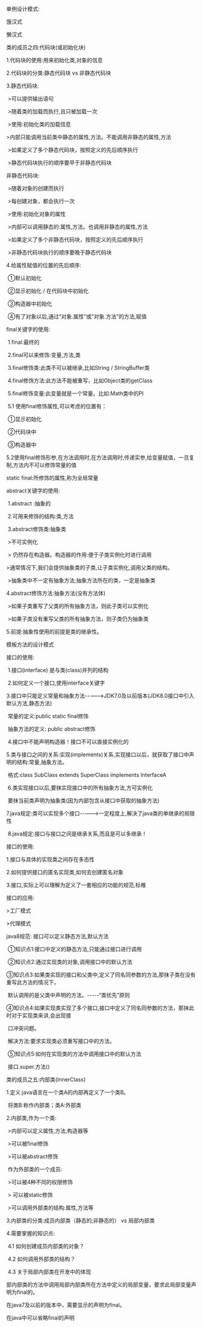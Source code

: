 单例设计模式:

   饿汉式

   懒汉式



类的成员之四:代码块(或初始化块)    

  1.代码块的使用:用来初始化类,对象的信息     

  2.代码块的分类:静态代码块 vs 非静态代码块    

  3.静态代码块:   

​         &gt;可以提供输出语句 

​         &gt;随着类的加载而执行,且只被加载一次  

​         &gt;使用:初始化类的加载信息        

​         &gt;内部只能调用当前类中静态的属性,方法。不能调用非静态的属性,方法   

​         &gt;如果定义了多个静态代码块，按照定义的先后顺序执行        

​         &gt;静态代码块执行的顺序要早于非静态代码块    

   非静态代码块:         

​        &gt;随着对象的创建而执行         

​        &gt;每创建对象，都会执行一次               

​        &gt;使用:初始化对象的属性         

​        &gt;内部可以调用静态的:属性,方法。也调用非静态的属性,方法         

​        &gt;如果定义了多个非静态代码块，按照定义的先后顺序执行         

​        &gt;非静态代码块执行的顺序要晚于静态代码块    

  4.给属性赋值的位置的先后顺序:        

​       ①默认初始化     

​       ②显示初始化 / 在代码块中初始化     

​       ③构造器中初始化      

​       ④有了对象以后,通过“对象.属性”或“对象.方法”的方法,赋值



final关键字的使用:    

​     1.final:最终的  

​     2.final可以来修饰:变量,方法,类  

​     3.final修饰类:此类不可以被继承,比如String / StringBuffer类   

​     4.final修饰方法:此方法不能被重写，比如Object类的getClass 

​     5.final修饰变量:此变量就是一个常量。比如:Math类中的PI    

​         5.1 使用final修饰属性,可以考虑的位置有：  

​            ①显示初始化      

​            ②代码块中 

​            ③构造器中     

​       5.2使用final修饰形参,在方法调用时,在方法调用时,传递实参,给变量赋值，一旦复制,方法内不可以修饰常量的值      

static final:所修饰的属性,称为全局常量



abstract关键字的使用:  

​    1.abstract :抽象的  

​    2.可用来修饰的结构:类,方法  

​    3.abstract修饰类:抽象类    

​            &gt;不可实例化    

​            &gt; 仍然存在构造器。构造器的作用:便于子类实例化时进行调用    

​            &gt;通常情况下,我们会提供抽象类的子类,让子类实例化,调用父类的结构。    

​            &gt;抽象类中不一定有抽象方法;抽象方法所在的类，一定是抽象类 

   4.abstract修饰方法:抽象方法(没有方法体)    

​          &gt;如果子类重写了父类的所有抽象方法，则此子类可以实例化    

​          &gt;如果子类没有重写父类的所有抽象方法，则子类仍为抽象类  

   5.前提:抽象性使用的前提是类的继承性。

   模板方法的设计模式



接口的使用: 

​       1.接口(interface) 是与类(class)并列的结构 

​       2.如何定义一个接口,使用interface关键字 

​       3.接口中只能定义常量和抽象方法----->JDK7.0及以前版本(JDK8.0接口中引入默认方法,静态方法)

​          常量的定义:public static final修饰 

​          抽象方法的定义: public abstract修饰 

​      4.接口中不能声明构造器！接口不可以直接实例化的 

​      5.类与接口之间的关系:实现(implements)关系,实现接口以后，就获取了接口中声明的结构:常量,抽象方法。

​         格式:class SubClass extends SuperClass implements InterfaceA 

​     6.类实现接口以后,要抹实现接口中的所有抽象方法,方可实例化          

​                                    要抹当前类声明为抽象类(因为内部包含从接口中获取的抽象方法)

​      7.java规定:类可以实现多个接口----->一定程度上,解决了java类的单继承的局限性 

​      8.java规定:接口与接口之间是继承关系,而且是可以多继承！



接口的使用: 

   1.接口与具体的实现类之间存在多态性  

   2.如何提供接口的匿名实现类,如何去创建匿名对象

   3.接口,实际上可以理解为定义了一套相应的功能的规范,标椎



接口的应用:

   &gt;工厂模式

   &gt;代理模式



java8规范:  接口可以定义静态方法,默认方法

​         ①知识点1:接口中定义的静态方法,只能通过接口进行调用

​         ②知识点2:通过实现类的对象,调用接口中的默认方法

​         ③知识点3:如果类实现的接口和父类中,定义了同名同参数的方法,那抹子类在没有重写此方法的情况下，

​                            默认调用的是父类中声明的方法。-----“类优先”原则

​          ④知识点4:如果实现类实现了多个接口,接口中定义了同名同参数的方法，那抹此时对于实现类来讲,会出现接  

​                             口冲突问题。

​                             解决方法:要求实现类必须重写接口中的方法。

​          ⑤知识点5:如何在实现类的方法中调用接口中的默认方法

​                              接口.super.方法()





类的成员之五:内部类(InnerClass)  

 1.定义:java语言在一个类A的内部再定义了一个类B。   

​             将类B:称作内部类；类A:外部类  

 2.内部类,作为一个类:              

​         &gt;内部可以定义属性,方法,构造器等            

​         &gt;可以被final修饰            

​         &gt;可以被abstract修饰       

​                 作为外部类的一个成员:          

​          &gt;可以被4种不同的权限修饰            

​          &gt; 可以被static修饰              

​         &gt;可以调用外部类的结构:属性,方法等   

  3.内部类的分类:成员内部类（静态的;非静态的）  vs 局部内部类  

  4.需要掌握的知识点:    

​     4.1 如何创建成员内部类的对象？   

​     4.2 如何调用外部类的结构？    

​     4.3 关于局部内部类在开发中的体现



部内部类的方法中调用局部内部类所在方法中定义的局部变量，要求此局部变量声明为final的。

在java7及以前的版本中，需要显示的声明为final。

在java中可以省略final的声明

